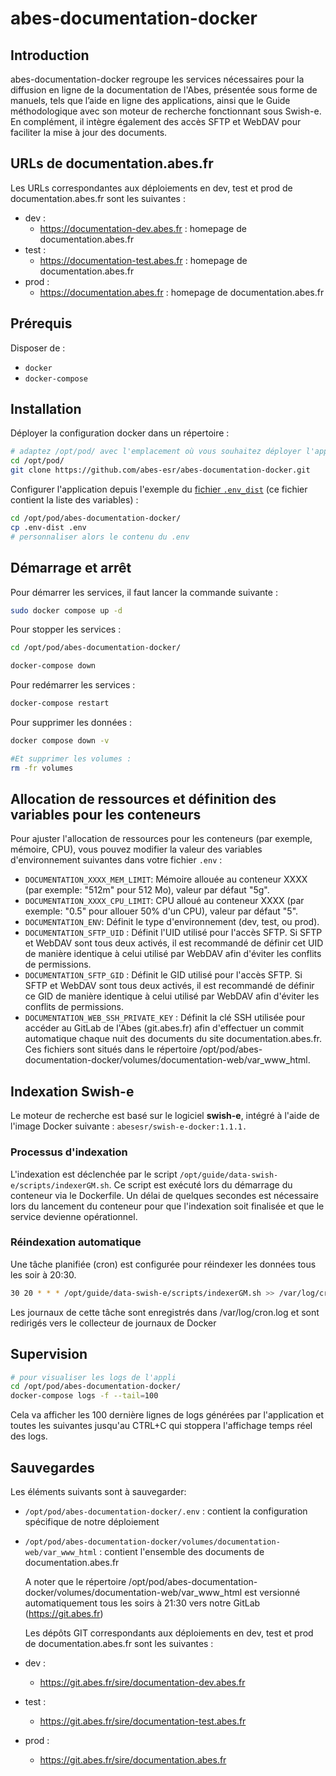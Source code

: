 # abes-documentation-docker


## Introduction
abes-documentation-docker regroupe les services nécessaires pour la diffusion en ligne de la documentation de l'Abes, présentée sous forme de manuels, tels que l’aide en ligne des applications, ainsi que le Guide méthodologique avec son moteur de recherche fonctionnant sous Swish-e. En complément, il intègre également des accès SFTP et WebDAV pour faciliter la mise à jour des documents.

## URLs de documentation.abes.fr

Les URLs correspondantes aux déploiements en dev, test et prod de documentation.abes.fr sont les suivantes :

- dev :
  - https://documentation-dev.abes.fr : homepage de documentation.abes.fr
- test :
  - https://documentation-test.abes.fr : homepage de documentation.abes.fr
- prod :
  - https://documentation.abes.fr : homepage de documentation.abes.fr

## Prérequis

Disposer de :
- ``docker``
- ``docker-compose``

## Installation 

Déployer la configuration docker dans un répertoire :
```bash
# adaptez /opt/pod/ avec l'emplacement où vous souhaitez déployer l'application
cd /opt/pod/
git clone https://github.com/abes-esr/abes-documentation-docker.git
```

Configurer l'application depuis l'exemple du [fichier ``.env_dist``](./.env_dist) (ce fichier contient la liste des variables) :
```bash
cd /opt/pod/abes-documentation-docker/
cp .env-dist .env
# personnaliser alors le contenu du .env
```

## Démarrage et arrêt

Pour démarrer les services, il faut lancer la commande suivante :

```bash
sudo docker compose up -d
```
Pour stopper les services :

```bash
cd /opt/pod/abes-documentation-docker/

docker-compose down
```

Pour redémarrer les services :
```bash
docker-compose restart
```

Pour supprimer les données :

```bash
docker compose down -v

#Et supprimer les volumes : 
rm -fr volumes
```

## Allocation de ressources et définition des variables pour les conteneurs

Pour ajuster l'allocation de ressources pour les conteneurs (par exemple, mémoire, CPU), vous pouvez modifier la valeur des variables d'environnement suivantes dans votre fichier ``.env`` :

- `DOCUMENTATION_XXXX_MEM_LIMIT`: Mémoire allouée au conteneur XXXX (par exemple: "512m" pour 512 Mo), valeur par défaut "5g".
- `DOCUMENTATION_XXXX_CPU_LIMIT`: CPU alloué au conteneur XXXX (par exemple: "0.5" pour allouer 50% d'un CPU), valeur par défaut "5".
- `DOCUMENTATION_ENV`: Définit le type d'environnement (dev, test, ou prod).
- `DOCUMENTATION_SFTP_UID` : Définit l'UID utilisé pour l'accès SFTP. Si SFTP et WebDAV sont tous deux activés, il est recommandé de définir cet UID de manière identique à celui utilisé par WebDAV afin d'éviter les conflits de permissions.
- `DOCUMENTATION_SFTP_GID` : Définit le GID utilisé pour l'accès SFTP. Si SFTP et WebDAV sont tous deux activés, il est recommandé de définir ce GID de manière identique à celui utilisé par WebDAV afin d'éviter les conflits de permissions.
- `DOCUMENTATION_WEB_SSH_PRIVATE_KEY` : Définit la clé SSH utilisée pour accéder au GitLab de l'Abes (git.abes.fr) afin d'effectuer un commit automatique chaque nuit des documents du site documentation.abes.fr. Ces fichiers sont situés dans le répertoire /opt/pod/abes-documentation-docker/volumes/documentation-web/var_www_html.

## Indexation Swish-e

Le moteur de recherche est basé sur le logiciel **swish-e**, intégré à l'aide de l'image Docker suivante : ``abesesr/swish-e-docker:1.1.1.``
### Processus d'indexation ###
L'indexation est déclenchée par le script ``/opt/guide/data-swish-e/scripts/indexerGM.sh``. Ce script est exécuté lors du démarrage du conteneur via le Dockerfile. Un délai de quelques secondes est nécessaire lors du lancement du conteneur pour que l'indexation soit finalisée et que le service devienne opérationnel.
### Réindexation automatique ###
Une tâche planifiée (cron) est configurée pour réindexer les données tous les soir à 20:30.
```bash
30 20 * * * /opt/guide/data-swish-e/scripts/indexerGM.sh >> /var/log/cron.log 2>&1
```
Les journaux de cette tâche sont enregistrés dans /var/log/cron.log et sont redirigés vers le collecteur de journaux de Docker

## Supervision

```bash
# pour visualiser les logs de l'appli
cd /opt/pod/abes-documentation-docker/
docker-compose logs -f --tail=100
```
Cela va afficher les 100 dernière lignes de logs générées par l'application et toutes les suivantes jusqu'au CTRL+C qui stoppera l'affichage temps réel des logs.

## Sauvegardes

Les éléments suivants sont à sauvegarder:
- ``/opt/pod/abes-documentation-docker/.env`` : contient la configuration spécifique de notre déploiement
- ``/opt/pod/abes-documentation-docker/volumes/documentation-web/var_www_html`` : contient l'ensemble des documents de documentation.abes.fr

  A noter que le répertoire /opt/pod/abes-documentation-docker/volumes/documentation-web/var_www_html est versionné automatiquement tous les soirs à 21:30 vers notre GitLab (https://git.abes.fr)
  
  Les dépôts GIT correspondants aux déploiements en dev, test et prod de documentation.abes.fr sont les suivantes :

- dev :
  - https://git.abes.fr/sire/documentation-dev.abes.fr
- test :
  - https://git.abes.fr/sire/documentation-test.abes.fr
- prod :
  - https://git.abes.fr/sire/documentation.abes.fr
